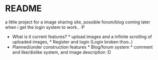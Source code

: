 # README #

a little project for a image sharing site, possible forum/blog coming later when i get the login system to work.. :P

* What is it current features? 
        * upload images and a infinite scrolling of uploaded images,
        * Register and login (Login broken thoo..)
* Planned/under construction features
        * Blog/forum system
        * comment and like/dislike system, and image description :D 